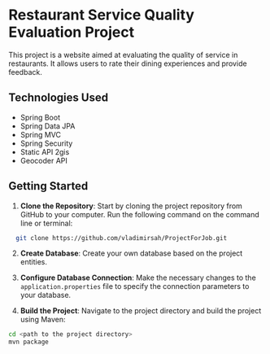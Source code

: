 # Restaurant Service Quality Evaluation Project

This project is a website aimed at evaluating the quality of service in restaurants. It allows users to rate their dining experiences and provide feedback.

## Technologies Used
- Spring Boot
- Spring Data JPA
- Spring MVC
- Spring Security
- Static API 2gis
- Geocoder API

## Getting Started
1. **Clone the Repository**: Start by cloning the project repository from GitHub to your computer. Run the following command on the command line or terminal:

 ```bash
   git clone https://github.com/vladimirsah/ProjectForJob.git 
```
2. **Create Database**: Create your own database based on the project entities.

3. **Configure Database Connection**: Make the necessary changes to the `application.properties` file to specify the connection parameters to your database.

4. **Build the Project**: Navigate to the project directory and build the project using Maven:
```bash
cd <path to the project directory>
mvn package
